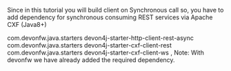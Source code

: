 Since in this tutorial you will build client on Synchronous call so, you have to add dependency for synchronous consuming REST services via Apache CXF (Java8+)
<!-- Starter for asynchronous consuming REST services via Jaca HTTP Client (Java11+) -->
<dependency>
  <groupId>com.devonfw.java.starters</groupId>
  <artifactId>devon4j-starter-http-client-rest-async</artifactId>
</dependency>
<!-- Starter for synchronous consuming REST services via Apache CXF (Java8+) -->
<dependency>
  <groupId>com.devonfw.java.starters</groupId>
  <artifactId>devon4j-starter-cxf-client-rest</artifactId>
</dependency>
<!-- Starter for synchronous consuming SOAP services via Apache CXF (Java8+) -->
<dependency>
  <groupId>com.devonfw.java.starters</groupId>
  <artifactId>devon4j-starter-cxf-client-ws</artifactId>
</dependency>
,
Note: With devonfw we have already added the required dependency.
